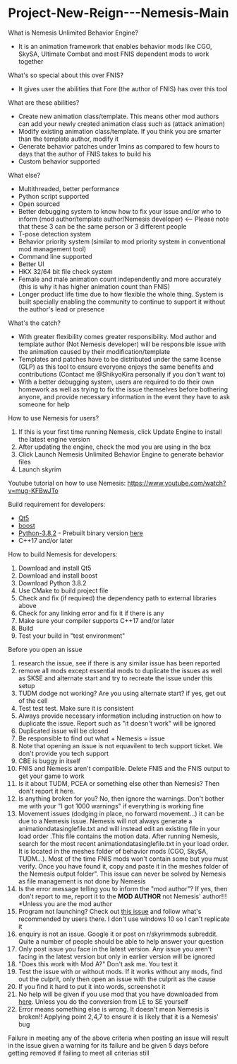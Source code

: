 # Project-New-Reign---Nemesis-Main

What is Nemesis Unlimited Behavior Engine?

- It is an animation framework that enables behavior mods like CGO, SkySA, Ultimate Combat and most FNIS dependent mods to work together

What's so special about this over FNIS?

- It gives user the abilities that Fore (the author of FNIS) has over this tool

What are these abilities?

- Create new animation class/template. This means other mod authors can add your newly created animation class such as (attack animation)
- Modify existing animation class/template. If you think you are smarter than the template author, modify it
- Generate behavior patches under 1mins as compared to few hours to days that the author of FNIS takes to build his
- Custom behavior supported

What else?

- Multithreaded, better performance
- Python script supported
- Open sourced
- Better debugging system to know how to fix your issue and/or who to inform (mod author/template author/Nemesis developer) <-- Please note that these 3 can be the same person or 3 different people
- T-pose detection system
- Behavior priority system (similar to mod priority system in conventional mod management tool)
- Command line supported
- Better UI
- HKX 32/64 bit file check system
- Female and male animation count independently and more accurately (this is why it has higher animation count than FNIS)
- Longer product life time due to how flexible the whole thing. System is built specially enabling the community to continue to support it without the author's lead or presence

What's the catch?

- With greater flexibility comes greater responsibility. Mod author and template author (Not Nemesis developer) will be responsible issue with the animation caused by their modification/template
- Templates and patches have to be distributed under the same license (GLP) as this tool to ensure everyone enjoys the same benefits and contributions (Contact me @ShikyoKira personally if you don't want to)
- With a better debugging system, users are required to do their own homework as well as trying to fix the issue themselves before bothering anyone, and provide necessary information in the event they have to ask someone for help

How to use Nemesis for users?

1. If this is your first time running Nemesis, click Update Engine to install the latest engine version
2. After updating the engine, check the mod you are using in the box
3. Click Launch Nemesis Unlimited Behavior Engine to generate behavior files
4. Launch skyrim

Youtube tutorial on how to use Nemesis: <https://www.youtube.com/watch?v=mug-KFBwJTo>

Build requirement for developers:

- [Qt5](https://www.qt.io/download-open-source)
- [boost](https://www.boost.org/users/download/)
- [Python-3.8.2](https://www.python.org/downloads/release/python-382/) - Prebuilt binary version [here](https://drive.google.com/open?id=1Uqq0iQhc0qsWAiz3EFzqMWxB27BG-M5T)
- C++17 and/or later

How to build Nemesis for developers:

1. Download and install Qt5
2. Download and install boost
3. Download Python 3.8.2
4. Use CMake to build project file
5. Check and fix (if required) the dependency path to external libraries above
6. Check for any linking error and fix it if there is any
7. Make sure your compiler supports C++17 and/or later
8. Build
9. Test your build in "test environment"

Before you open an issue

1. research the issue, see if there is any similar issue has been reported
2. remove all mods except essential mods to duplicate the issues as well as SKSE and alternate start and try to recreate the issue under this setup
3. TUDM dodge not working? Are you using alternate start? if yes, get out of the cell
4. Test test test. Make sure it is consistent
5. Always provide necessary information including instruction on how to duplicate the issue. Report such as "it doesn't work" will be ignored
6. Duplicated issue will be closed
7. Be responsible to find out what + Nemesis = issue
8. Note that opening an issue is not equavilent to tech support ticket. We don't provide you tech support
9. CBE is buggy in itself
10. FNIS and Nemesis aren't compatible. Delete FNIS and the FNIS output to get your game to work
11. Is it about TUDM, PCEA or something else other than Nemesis? Then don't report it here.
12. Is anything broken for you? No, then ignore the warnings. Don't bother me with your "I got 1000 warnings" if everything is working fine
13. Movement issues (dodging in place, no forward movement...) it can be due to a Nemesis issue. Nemesis will not always generate a animationdatasinglefile.txt and will instead edit an existing file in your load order .This file contains the motion data. After running Nemesis, search for the most recent animationdatasinglefile.txt in your load order. It is located in the meshes folder of behavior mods (CGO, SkySA, TUDM...). Most of the time FNIS mods won't contain some but you must verify. Once you have found it, copy and paste it in the meshes folder of the Nemesis output folder". This issue can never be solved by Nemesis as file management is not done by Nemesis
14. Is the error message telling you to inform the "mod author"? If yes, then don't report to me, report it to the **MOD AUTHOR** not Nemesis' author!!! *Unless you are the mod author
15. Program not launching? Check out [this issue](https://github.com/ShikyoKira/Project-New-Reign---Nemesis-Main/issues/211) and follow what's recommended by users there. I don't use windows 10 so I can't replicate it
16. enquiry is not an issue. Google it or post on r/skyrimmods subreddit. Quite a number of people should be able to help answer your question
17. Only post issue you face in the latest version. Any issue you aren't facing in the latest version but only in earlier version will be ignored
18. "Does this work with Mod A?" Don't ask me. You test it
19. Test the issue with or without mods. If it works without any mods, find out the culprit, only then open an issue with the culprit as the cause
20. If you find it hard to put it into words, screenshot it
21. No help will be given if you use mod that you have downloaded from [here](https://www.nexusmods.com/skyrimspecialedition/mods/26513). Unless you do the conversion from LE to SE yourself
22. Error means something else is wrong. It doesn't mean Nemesis is broken!! Applying point 2,4,7 to ensure it is likely that it is a Nemesis' bug

Failure in meeting any of the above criteria when posting an issue will result in the issue given a warning for its failure and be given 5 days before getting removed if failing to meet all criterias still
